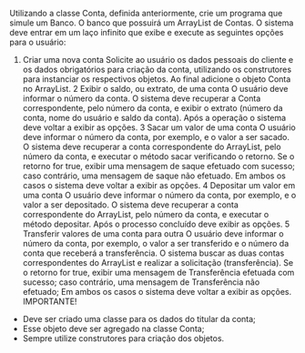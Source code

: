 Utilizando a classe Conta, definida anteriormente, crie um programa que simule um Banco. O banco que
possuirá um ArrayList de Contas. O sistema deve entrar em um laço infinito que exibe e execute as
seguintes opções para o usuário:
1. Criar uma nova conta
Solicite ao usuário os dados pessoais do cliente e os dados obrigatórios para criação da conta,
utilizando os construtores para instanciar os respectivos objetos. Ao final adicione o objeto Conta
no ArrayList.
2 Exibir o saldo, ou extrato, de uma conta
O usuário deve informar o número da conta. O sistema deve recuperar a Conta correspondente,
pelo número da conta, e exibir o extrato (número da conta, nome do usuário e saldo da conta).
Após a operação o sistema deve voltar a exibir as opções.
3 Sacar um valor de uma conta
O usuário deve informar o número da conta, por exemplo, e o valor a ser sacado. O sistema deve
recuperar a conta correspondente do ArrayList, pelo número da conta, e executar o método sacar
verificando o retorno. Se o retorno for true, exibir uma mensagem de saque efetuado com sucesso;
caso contrário, uma mensagem de saque não efetuado. Em ambos os casos o sistema deve voltar
a exibir as opções.
4 Depositar um valor em uma conta
O usuário deve informar o número da conta, por exemplo, e o valor a ser depositado. O sistema
deve recuperar a conta correspondente do ArrayList, pelo número da conta, e executar o método
depositar. Após o processo concluído deve exibir as opções.
5 Transferir valores de uma conta para outra
O usuário deve informar o número da conta, por exemplo, o valor a ser transferido e o número da
conta que receberá a transferência. O sistema buscar as duas contas correspondentes do ArrayList
e realizar a solicitação (transferência). Se o retorno for true, exibir uma mensagem de Transferência
efetuada com sucesso; caso contrário, uma mensagem de Transferência não efetuado; Em ambos
os casos o sistema deve voltar a exibir as opções.
IMPORTANTE!
- Deve ser criado uma classe para os dados do titular da conta;
- Esse objeto deve ser agregado na classe Conta;
- Sempre utilize construtores para criação dos objetos. 
